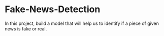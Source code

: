 # Fake-News-Detection

In this project, build a model that will help us to identify if a piece of given news is fake or real. 

